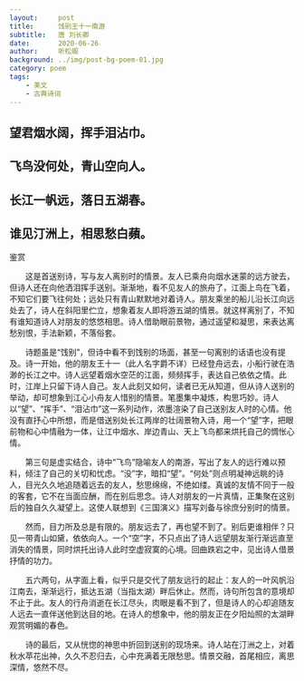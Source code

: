 ```yaml
---
layout:     post
title:      饯别王十一南游
subtitle:   唐 刘长卿
date:       2020-06-26
author:     听松阁
background: ../img/post-bg-poem-01.jpg
category: poem
tags:
    - 美文
    - 古典诗词
---
```



## 望君烟水阔，挥手泪沾巾。

## 飞鸟没何处，青山空向人。

## 长江一帆远，落日五湖春。

## 谁见汀洲上，相思愁白蘋。





鉴赏



　　这是首送别诗，写与友人离别时的情景。友人已乘舟向烟水迷蒙的远方驶去，但诗人还在向他洒泪挥手送别。渐渐地，看不见友人的旅舟了，江面上鸟在飞着，不知它们要飞往何处；远处只有青山默默地对着诗人。朋友乘坐的船儿沿长江向远处去了，诗人在斜阳里伫立，想象着友人即将游五湖的情景。就这样离别了，不知有谁知道诗人对朋友的悠悠相思。诗人借助眼前景物，通过遥望和凝思，来表达离愁别恨，手法新颖，不落俗套。



　　诗题虽是“饯别”，但诗中看不到饯别的场面，甚至一句离别的话语也没有提及。诗一开始，他的朋友王十一（此人名字爵不详）已经登舟远去，小船行驶在浩渺的长江之中。诗人远望着烟水空茫的江面，频频挥手，表达自己依依之情。此时，江岸上只留下诗人自己。友人此刻又如何，读者已无从知道，但从诗人送别的举动，却可想象到江心小舟友人惜别的情景。笔墨集中凝炼，构思巧妙。诗人以“望”、“挥手”、“泪沾巾”这一系列动作，浓墨渲染了自己送别友人时的心情。他没有直抒心中所想，而是借送别处长江两岸的壮阔景物入诗，用一个“望”字，把眼前物和心中情融为一体，让江中烟水、岸边青山、天上飞鸟都来烘托自己的惆怅心情。　



　　第三句是虚实结合，诗中“飞鸟”隐喻友人的南游，写出了友人的远行难以预料，倾注了自己的关切和忧虑。“没”字，暗扣“望”。“何处”则点明凝神远眺的诗人，目光久久地追随着远去的友人，愁思绵绵，不绝如缕。真诚的友情不同于一般的客套，它不在当面应酬，而在别后思念。诗人对朋友的一片真情，正集聚在这别后的独自久久凝望上。这使人联想到《三国演义》描写刘备与徐庶分别时的情景。



　　然而，目力所及总是有限的。朋友远去了，再也望不到了。别后更谁相伴？只见一带青山如黛，依依向人。一个“空”字，不只点出了诗人远望朋友渐行渐远直至消失的情景，同时烘托出诗人此时空虚寂寞的心境。回曲跌宕之中，见出诗人借景抒情的功力。



　　五六两句，从字面上看，似乎只是交代了朋友远行的起止：友人的一叶风帆沿江南去，渐渐远行，抵达五湖（当指太湖）畔后休止。然而，诗句所包含的意境却不止于此。友人的行舟消逝在长江尽头，肉眼是看不到了，但是诗人的心却追随友人远去一直伴送他到达目的地。在诗人的想象中，他的朋友正在夕阳灿照的太湖畔观赏明媚的春色。



　　诗的最后，又从恍惚的神思中折回到送别的现场来。诗人站在汀洲之上，对着秋水苹花出神，久久不忍归去，心中充满着无限愁思。情景交融，首尾相应，离思深情，悠然不尽。
